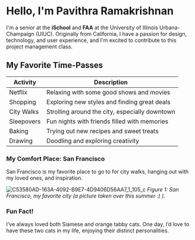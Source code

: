 # Hello, I'm Pavithra Ramakrishnan

I'm a senior at the **iSchool** and **FAA** at the University of Illinois Urbana-Champaign (UIUC). Originally from California, I have a passion for design, technology, and user experience, and I'm excited to contribute to this project management class. 

## My Favorite Time-Passes

| Activity       | Description                                     |
|----------------|-------------------------------------------------|
| Netflix        | Relaxing with some good shows and movies         |
| Shopping       | Exploring new styles and finding great deals     |
| City Walks     | Strolling around the city, especially downtown   |
| Sleepovers     | Fun nights with friends filled with memories     |
| Baking         | Trying out new recipes and sweet treats          |
| Drawing        | Doodling and exploring creativity                |

### My Comfort Place: San Francisco

San Francisco is my favorite place to go to for city walks, hanging out with my loved ones, and inspiration.

![C53580AD-163A-4092-B9E7-4D9406D56AA7_1_105_c](https://github.com/user-attachments/assets/b58f00f2-335f-4a99-b0e5-8a42236cd41a)
*Figure 1: San Francisco, my favorite city (a picture taken over this summer :) ).*

### Fun Fact!

I’ve always loved both Siamese and orange tabby cats. One day, I’d love to have these two cats in my life, enjoying their distinct personalities. 

